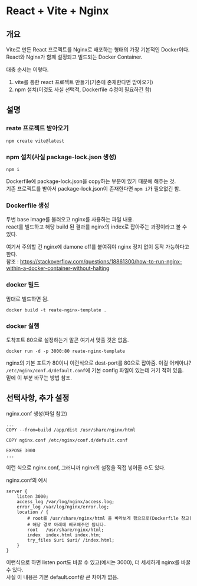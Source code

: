 # React + Vite + Nginx

## 개요
Vite로 만든 React 프로젝트를 Nginx로 배포하는 형태의 가장 기본적인 Docker이다.  
React와 Nginx가 함께 설정되고 빌드되는 Docker Container.

대충 순서는 이렇다.
1. vite를 통한 react 프로젝트 만들기(기존에 존재한다면 받아오기)
2. npm 설치(이것도 사실 선택적, Dockerfile 수정이 필요하긴 함)


## 설명

### reate 프로젝트 받아오기
```
npm create vite@latest
```

### npm 설치(사실 package-lock.json 생성)
```
npm i
```
Dockerfile에 package-lock.json을 copy하는 부분이 있기 때문에 해주는 것.   
기존 프로젝트를 받아서 package-lock.json이 존재한다면 `npm i`가 필요없긴 함.


### Dockerfile 생성
두번 base image를 불러오고 nginx를 사용하는 파일 내용.   
react를 빌드하고 해당 build 된 결과를 nginx의 index로 잡아주는 과정이라고 볼 수 있다.

여기서 주의할 건 nginx에 damone off를 붙여줘야 nginx 정지 없이 동작 가능하다고 한다.   
참조 : https://stackoverflow.com/questions/18861300/how-to-run-nginx-within-a-docker-container-without-halting


### docker 빌드
맘대로 빌드하면 됨.
```
docker build -t reate-nginx-template .
```

### docker 실행
도착포트 80으로 설정하는거 말곤 여기서 맞출 것은 없음.
```
docker run -d -p 3000:80 reate-nginx-template
```
nginx의 기본 포트가 80이니 이런식으로 dest-port를 80으로 잡아줌.
이걸 어케아냐?   
`/etc/nginx/conf.d/default.conf`에 기본 config 파일이 있는데 거기 적혀 있음.   
밑에 이 부분 바꾸는 방법 참조.


## 선택사항, 추가 설정
nginx.conf 생성(파일 참고)
```docker
...
COPY --from=build /app/dist /usr/share/nginx/html

COPY nginx.conf /etc/nginx/conf.d/default.conf

EXPOSE 3000
...
```
이런 식으로 nginx.conf, 그러니까 nginx의 설정을 직접 넣어줄 수도 있다.

nginx.conf의 예시
```
server {
    listen 3000;
    access_log /var/log/nginx/access.log;
    error_log /var/log/nginx/error.log;
    location / {
        # root를 /usr/share/nginx/html 을 바라보게 했으므로(Dockerfile 참고)
        # 해당 경로 아래에 배포해주면 됩니다.
        root   /usr/share/nginx/html;
        index  index.html index.htm;
        try_files $uri $uri/ /index.html;
    }
}
```
이런식으로 하면 listen port도 바꿀 수 있고(예시는 3000), 더 세세하게 nginx를 바꿀 수 있다.   
사실 이 내용은 기본 default.conf랑 큰 차이가 없음.
